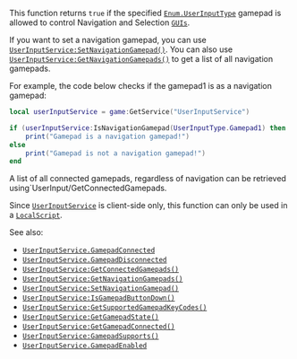 This function returns `true` if the specified [`Enum.UserInputType`](https://create.roblox.com/docs/reference/engine/enums/UserInputType) gamepad
is allowed to control Navigation and Selection [`GUIs`](https://create.roblox.com/docs/reference/engine/classes/GuiObject).

If you want to set a navigation gamepad, you can use
[`UserInputService:SetNavigationGamepad()`](https://create.roblox.com/docs/reference/engine/classes/UserInputService#SetNavigationGamepad). You can also use
[`UserInputService:GetNavigationGamepads()`](https://create.roblox.com/docs/reference/engine/classes/UserInputService#GetNavigationGamepads) to get a list of all
navigation gamepads.

For example, the code below checks if the gamepad1 is as a navigation
gamepad:
```lua
local userInputService = game:GetService("UserInputService")

if (userInputService:IsNavigationGamepad(UserInputType.Gamepad1) then
	print("Gamepad is a navigation gamepad!")
else
	print("Gamepad is not a navigation gamepad!")
end
```

A list of all connected gamepads, regardless of navigation can be
retrieved using`UserInput/GetConnectedGamepads.

Since [`UserInputService`](https://create.roblox.com/docs/reference/engine/classes/UserInputService) is client-side only, this function can only
be used in a [`LocalScript`](https://create.roblox.com/docs/reference/engine/classes/LocalScript).

See also:

- [`UserInputService.GamepadConnected`](https://create.roblox.com/docs/reference/engine/classes/UserInputService#GamepadConnected)
- [`UserInputService.GamepadDisconnected`](https://create.roblox.com/docs/reference/engine/classes/UserInputService#GamepadDisconnected)
- [`UserInputService:GetConnectedGamepads()`](https://create.roblox.com/docs/reference/engine/classes/UserInputService#GetConnectedGamepads)
- [`UserInputService:GetNavigationGamepads()`](https://create.roblox.com/docs/reference/engine/classes/UserInputService#GetNavigationGamepads)
- [`UserInputService:SetNavigationGamepad()`](https://create.roblox.com/docs/reference/engine/classes/UserInputService#SetNavigationGamepad)
- [`UserInputService:IsGamepadButtonDown()`](https://create.roblox.com/docs/reference/engine/classes/UserInputService#IsGamepadButtonDown)
- [`UserInputService:GetSupportedGamepadKeyCodes()`](https://create.roblox.com/docs/reference/engine/classes/UserInputService#GetSupportedGamepadKeyCodes)
- [`UserInputService:GetGamepadState()`](https://create.roblox.com/docs/reference/engine/classes/UserInputService#GetGamepadState)
- [`UserInputService:GetGamepadConnected()`](https://create.roblox.com/docs/reference/engine/classes/UserInputService#GetGamepadConnected)
- [`UserInputService:GamepadSupports()`](https://create.roblox.com/docs/reference/engine/classes/UserInputService#GamepadSupports)
- [`UserInputService.GamepadEnabled`](https://create.roblox.com/docs/reference/engine/classes/UserInputService#GamepadEnabled)